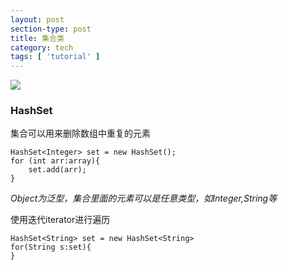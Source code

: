 ```yaml
---
layout: post
section-type: post
title: 集合类
category: tech
tags: [ 'tutorial' ]
---
```

![]({{site.url}}/img/blog/collection.png)

### HashSet

集合可以用来删除数组中重复的元素

```
HashSet<Integer> set = new HashSet();
for (int arr:array){
	set.add(arr);
}
```
*Object为泛型，集合里面的元素可以是任意类型，如Integer,String等*

使用迭代iterator进行遍历
```
HashSet<String> set = new HashSet<String>
for(String s:set){
}

```